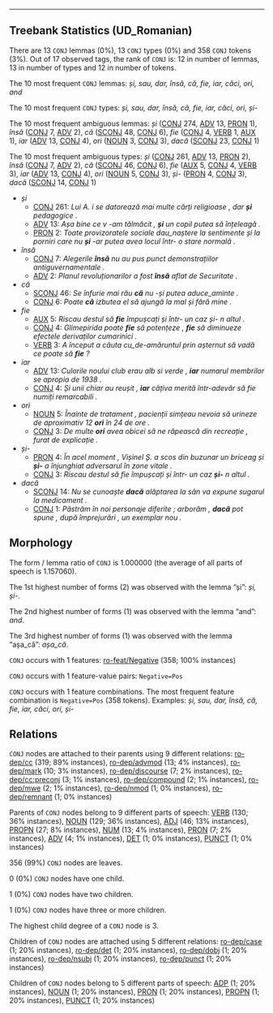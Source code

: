 

--------------------------------------------------------------------------------

## Treebank Statistics (UD_Romanian)

There are 13 `CONJ` lemmas (0%), 13 `CONJ` types (0%) and 358 `CONJ` tokens (3%).
Out of 17 observed tags, the rank of `CONJ` is: 12 in number of lemmas, 13 in number of types and 12 in number of tokens.

The 10 most frequent `CONJ` lemmas: <em>și, sau, dar, însă, că, fie, iar, căci, ori, and</em>

The 10 most frequent `CONJ` types:  <em>și, sau, dar, însă, că, fie, iar, căci, ori, și-</em>

The 10 most frequent ambiguous lemmas: <em>și</em> ([CONJ]() 274, [ADV]() 13, [PRON]() 1), <em>însă</em> ([CONJ]() 7, [ADV]() 2), <em>că</em> ([SCONJ]() 48, [CONJ]() 6), <em>fie</em> ([CONJ]() 4, [VERB]() 1, [AUX]() 1), <em>iar</em> ([ADV]() 13, [CONJ]() 4), <em>ori</em> ([NOUN]() 3, [CONJ]() 3), <em>dacă</em> ([SCONJ]() 23, [CONJ]() 1)

The 10 most frequent ambiguous types:  <em>și</em> ([CONJ]() 261, [ADV]() 13, [PRON]() 2), <em>însă</em> ([CONJ]() 7, [ADV]() 2), <em>că</em> ([SCONJ]() 46, [CONJ]() 6), <em>fie</em> ([AUX]() 5, [CONJ]() 4, [VERB]() 3), <em>iar</em> ([ADV]() 13, [CONJ]() 4), <em>ori</em> ([NOUN]() 5, [CONJ]() 3), <em>și-</em> ([PRON]() 4, [CONJ]() 3), <em>dacă</em> ([SCONJ]() 14, [CONJ]() 1)


* <em>și</em>
  * [CONJ]() 261: <em>Lui A. i se datorează mai multe cărți religioase , dar <b>și</b> pedagogice .</em>
  * [ADV]() 13: <em>Așa bine ce v -am tălmăcit , <b>și</b> un copil putea să înțeleagă .</em>
  * [PRON]() 2: <em>Toate provizoratele sociale dau_naștere la sentimente și la porniri care nu <b>și</b> -ar putea avea locul într- o stare normală .</em>
* <em>însă</em>
  * [CONJ]() 7: <em>Alegerile <b>însă</b> nu au pus punct demonstrațiilor antiguvernamentale .</em>
  * [ADV]() 2: <em>Planul revoluționarilor a fost <b>însă</b> aflat de Securitate .</em>
* <em>că</em>
  * [SCONJ]() 46: <em>Se înfurie mai rău <b>că</b> nu -și putea aduce_aminte .</em>
  * [CONJ]() 6: <em>Poate <b>că</b> izbutea el să ajungă la mal și fără mine .</em>
* <em>fie</em>
  * [AUX]() 5: <em>Riscau destul să <b>fie</b> împușcați și într- un caz și- n altul .</em>
  * [CONJ]() 4: <em>Glimepirida poate <b>fie</b> să potențeze , <b>fie</b> să diminueze efectele derivaților cumarinici .</em>
  * [VERB]() 3: <em>A început a căuta cu_de-amăruntul prin așternut să vadă ce poate să <b>fie</b> ?</em>
* <em>iar</em>
  * [ADV]() 13: <em>Culorile noului club erau alb si verde , <b>iar</b> numarul membrilor se apropia de 1938 .</em>
  * [CONJ]() 4: <em>Și unii chiar au reușit , <b>iar</b> câțiva merită într-adevăr să fie numiți remarcabili .</em>
* <em>ori</em>
  * [NOUN]() 5: <em>Înainte de tratament , pacienții simțeau nevoia să urineze de aproximativ 12 <b>ori</b> în 24 de ore .</em>
  * [CONJ]() 3: <em>De multe <b>ori</b> avea obicei să ne răpească din recreație , furat de explicație .</em>
* <em>și-</em>
  * [PRON]() 4: <em>În acel moment , Vișinel Ș. a scos din buzunar un briceag și <b>și-</b> a înjunghiat adversarul în zone vitale .</em>
  * [CONJ]() 3: <em>Riscau destul să fie împușcați și într- un caz <b>și-</b> n altul .</em>
* <em>dacă</em>
  * [SCONJ]() 14: <em>Nu se cunoaște <b>dacă</b> alăptarea la sân va expune sugarul la medicament .</em>
  * [CONJ]() 1: <em>Păstrăm în noi personaje diferite ; arborăm , <b>dacă</b> pot spune , după împrejurări , un exemplar nou .</em>

## Morphology

The form / lemma ratio of `CONJ` is 1.000000 (the average of all parts of speech is 1.157060).

The 1st highest number of forms (2) was observed with the lemma “și”: <em>și, și-</em>.

The 2nd highest number of forms (1) was observed with the lemma “and”: <em>and</em>.

The 3rd highest number of forms (1) was observed with the lemma “așa_că”: <em>așa_că</em>.

`CONJ` occurs with 1 features: [ro-feat/Negative]() (358; 100% instances)

`CONJ` occurs with 1 feature-value pairs: `Negative=Pos`

`CONJ` occurs with 1 feature combinations.
The most frequent feature combination is `Negative=Pos` (358 tokens).
Examples: <em>și, sau, dar, însă, că, fie, iar, căci, ori, și-</em>


## Relations

`CONJ` nodes are attached to their parents using 9 different relations: [ro-dep/cc]() (319; 89% instances), [ro-dep/advmod]() (13; 4% instances), [ro-dep/mark]() (10; 3% instances), [ro-dep/discourse]() (7; 2% instances), [ro-dep/cc:preconj]() (3; 1% instances), [ro-dep/compound]() (2; 1% instances), [ro-dep/mwe]() (2; 1% instances), [ro-dep/nmod]() (1; 0% instances), [ro-dep/remnant]() (1; 0% instances)

Parents of `CONJ` nodes belong to 9 different parts of speech: [VERB]() (130; 36% instances), [NOUN]() (129; 36% instances), [ADJ]() (46; 13% instances), [PROPN]() (27; 8% instances), [NUM]() (13; 4% instances), [PRON]() (7; 2% instances), [ADV]() (4; 1% instances), [DET]() (1; 0% instances), [PUNCT]() (1; 0% instances)

356 (99%) `CONJ` nodes are leaves.

0 (0%) `CONJ` nodes have one child.

1 (0%) `CONJ` nodes have two children.

1 (0%) `CONJ` nodes have three or more children.

The highest child degree of a `CONJ` node is 3.

Children of `CONJ` nodes are attached using 5 different relations: [ro-dep/case]() (1; 20% instances), [ro-dep/det]() (1; 20% instances), [ro-dep/dobj]() (1; 20% instances), [ro-dep/nsubj]() (1; 20% instances), [ro-dep/punct]() (1; 20% instances)

Children of `CONJ` nodes belong to 5 different parts of speech: [ADP]() (1; 20% instances), [NOUN]() (1; 20% instances), [PRON]() (1; 20% instances), [PROPN]() (1; 20% instances), [PUNCT]() (1; 20% instances)

